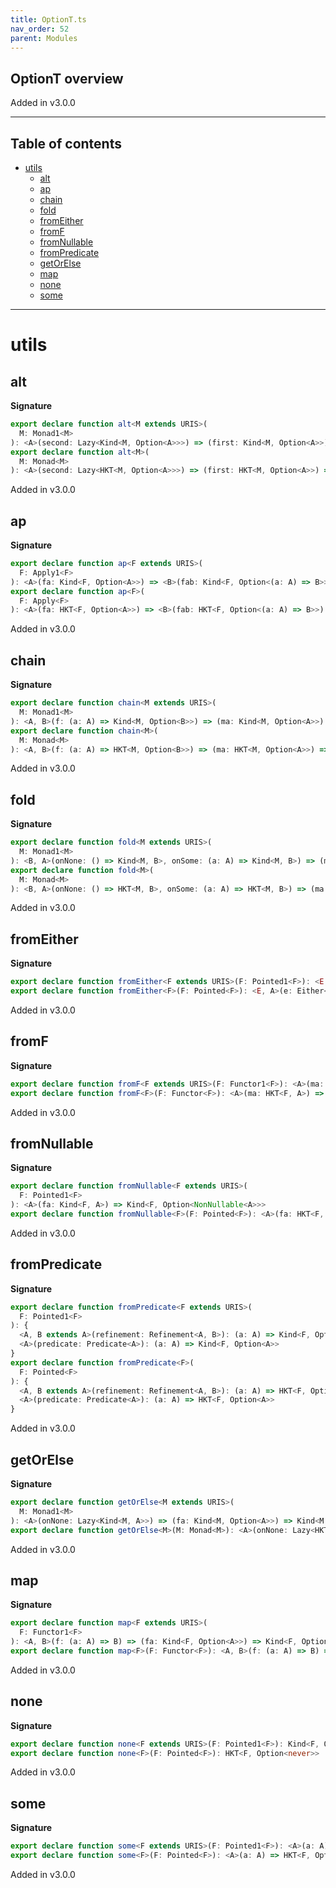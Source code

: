 ```yaml
---
title: OptionT.ts
nav_order: 52
parent: Modules
---
```


## OptionT overview

Added in v3.0.0

---

<h2 class="text-delta">Table of contents</h2>

- [utils](#utils)
  - [alt](#alt)
  - [ap](#ap)
  - [chain](#chain)
  - [fold](#fold)
  - [fromEither](#fromeither)
  - [fromF](#fromf)
  - [fromNullable](#fromnullable)
  - [fromPredicate](#frompredicate)
  - [getOrElse](#getorelse)
  - [map](#map)
  - [none](#none)
  - [some](#some)

---

# utils

## alt

**Signature**

```ts
export declare function alt<M extends URIS>(
  M: Monad1<M>
): <A>(second: Lazy<Kind<M, Option<A>>>) => (first: Kind<M, Option<A>>) => Kind<M, Option<A>>
export declare function alt<M>(
  M: Monad<M>
): <A>(second: Lazy<HKT<M, Option<A>>>) => (first: HKT<M, Option<A>>) => HKT<M, Option<A>>
```

Added in v3.0.0

## ap

**Signature**

```ts
export declare function ap<F extends URIS>(
  F: Apply1<F>
): <A>(fa: Kind<F, Option<A>>) => <B>(fab: Kind<F, Option<(a: A) => B>>) => Kind<F, Option<B>>
export declare function ap<F>(
  F: Apply<F>
): <A>(fa: HKT<F, Option<A>>) => <B>(fab: HKT<F, Option<(a: A) => B>>) => HKT<F, Option<B>>
```

Added in v3.0.0

## chain

**Signature**

```ts
export declare function chain<M extends URIS>(
  M: Monad1<M>
): <A, B>(f: (a: A) => Kind<M, Option<B>>) => (ma: Kind<M, Option<A>>) => Kind<M, Option<B>>
export declare function chain<M>(
  M: Monad<M>
): <A, B>(f: (a: A) => HKT<M, Option<B>>) => (ma: HKT<M, Option<A>>) => HKT<M, Option<B>>
```

Added in v3.0.0

## fold

**Signature**

```ts
export declare function fold<M extends URIS>(
  M: Monad1<M>
): <B, A>(onNone: () => Kind<M, B>, onSome: (a: A) => Kind<M, B>) => (ma: Kind<M, Option<A>>) => Kind<M, B>
export declare function fold<M>(
  M: Monad<M>
): <B, A>(onNone: () => HKT<M, B>, onSome: (a: A) => HKT<M, B>) => (ma: HKT<M, Option<A>>) => HKT<M, B>
```

Added in v3.0.0

## fromEither

**Signature**

```ts
export declare function fromEither<F extends URIS>(F: Pointed1<F>): <E, A>(e: Either<E, A>) => Kind<F, Option<A>>
export declare function fromEither<F>(F: Pointed<F>): <E, A>(e: Either<E, A>) => HKT<F, Option<A>>
```

Added in v3.0.0

## fromF

**Signature**

```ts
export declare function fromF<F extends URIS>(F: Functor1<F>): <A>(ma: Kind<F, A>) => Kind<F, Option<A>>
export declare function fromF<F>(F: Functor<F>): <A>(ma: HKT<F, A>) => HKT<F, Option<A>>
```

Added in v3.0.0

## fromNullable

**Signature**

```ts
export declare function fromNullable<F extends URIS>(
  F: Pointed1<F>
): <A>(fa: Kind<F, A>) => Kind<F, Option<NonNullable<A>>>
export declare function fromNullable<F>(F: Pointed<F>): <A>(fa: HKT<F, A>) => HKT<F, Option<NonNullable<A>>>
```

Added in v3.0.0

## fromPredicate

**Signature**

```ts
export declare function fromPredicate<F extends URIS>(
  F: Pointed1<F>
): {
  <A, B extends A>(refinement: Refinement<A, B>): (a: A) => Kind<F, Option<B>>
  <A>(predicate: Predicate<A>): (a: A) => Kind<F, Option<A>>
}
export declare function fromPredicate<F>(
  F: Pointed<F>
): {
  <A, B extends A>(refinement: Refinement<A, B>): (a: A) => HKT<F, Option<B>>
  <A>(predicate: Predicate<A>): (a: A) => HKT<F, Option<A>>
}
```

Added in v3.0.0

## getOrElse

**Signature**

```ts
export declare function getOrElse<M extends URIS>(
  M: Monad1<M>
): <A>(onNone: Lazy<Kind<M, A>>) => (fa: Kind<M, Option<A>>) => Kind<M, A>
export declare function getOrElse<M>(M: Monad<M>): <A>(onNone: Lazy<HKT<M, A>>) => (fa: HKT<M, Option<A>>) => HKT<M, A>
```

Added in v3.0.0

## map

**Signature**

```ts
export declare function map<F extends URIS>(
  F: Functor1<F>
): <A, B>(f: (a: A) => B) => (fa: Kind<F, Option<A>>) => Kind<F, Option<B>>
export declare function map<F>(F: Functor<F>): <A, B>(f: (a: A) => B) => (fa: HKT<F, Option<A>>) => HKT<F, Option<B>>
```

Added in v3.0.0

## none

**Signature**

```ts
export declare function none<F extends URIS>(F: Pointed1<F>): Kind<F, Option<never>>
export declare function none<F>(F: Pointed<F>): HKT<F, Option<never>>
```

Added in v3.0.0

## some

**Signature**

```ts
export declare function some<F extends URIS>(F: Pointed1<F>): <A>(a: A) => Kind<F, Option<A>>
export declare function some<F>(F: Pointed<F>): <A>(a: A) => HKT<F, Option<A>>
```

Added in v3.0.0
